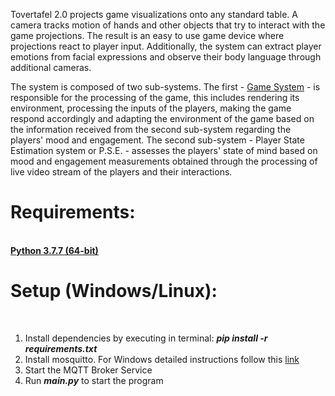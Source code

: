 Tovertafel 2.0 projects game visualizations onto any standard table. A camera tracks motion of hands and other objects that try to interact with the game projections. The result is an easy to use game device where projections react to player input. Additionally, the system can extract player emotions from facial expressions and observe their body language through additional cameras.

The system is composed of two sub-systems. The first - <a href="https://github.com/berat-cakir/Tovertafel_2.0_GameSystem">Game System</a> - is responsible for the
processing of the game, this includes rendering its environment, processing the inputs of the players,
making the game respond accordingly and adapting the environment of the game based on the
information received from the second sub-system regarding the players' mood and engagement.
The second sub-system - Player State Estimation system or P.S.E. - assesses the players' state
of mind based on mood and engagement measurements obtained through the processing of live
video stream of the players and their interactions.

<h1><b>Requirements:</b></h1><br>
<b><a href="https://www.python.org/downloads/release/python-377/">Python 3.7.7 (64-bit)</a></b><br>
<h1><b>Setup (Windows/Linux):</b></h1><br>
<ol>
    <li>Install dependencies by executing in terminal:
	<b><i>pip install -r requirements.txt</i></b></li>
    <li>Install mosquitto. For Windows detailed instructions follow this <a href="https://subscription.packtpub.com/book/application_development/9781787287815/1/ch01lvl1sec13/installing-a-mosquitto-broker-on-windows">link</a></li>
    <li>Start the MQTT Broker Service</li>
    <li>Run <b><i>main.py</i></b> to start the program</li>
</ol>
